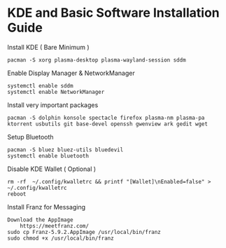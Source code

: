 # KDE and Basic Software Installation Guide

Install KDE ( Bare Minimum )

    pacman -S xorg plasma-desktop plasma-wayland-session sddm
  
Enable Display Manager & NetworkManager

    systemctl enable sddm
    systemctl enable NetworkManager

Install very important packages

    pacman -S dolphin konsole spectacle firefox plasma-nm plasma-pa ktorrent usbutils git base-devel openssh gwenview ark gedit wget

Setup Bluetooth

    pacman -S bluez bluez-utils bluedevil
    systemctl enable bluetooth

Disable KDE Wallet ( Optional )

    rm -rf  ~/.config/kwalletrc && printf "[Wallet]\nEnabled=false" > ~/.config/kwalletrc
    reboot

Install Franz for Messaging

    Download the AppImage
        https://meetfranz.com/
    sudo cp Franz-5.9.2.AppImage /usr/local/bin/franz
    sudo chmod +x /usr/local/bin/franz
    

